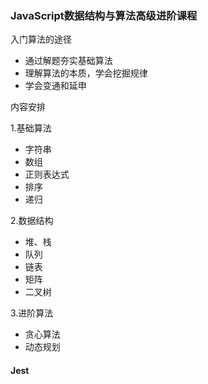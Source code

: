 ### JavaScript数据结构与算法高级进阶课程

入门算法的途径
- 通过解题夯实基础算法
- 理解算法的本质，学会挖掘规律
- 学会变通和延申

内容安排

1.基础算法
- 字符串
- 数组
- 正则表达式
- 排序
- 递归

2.数据结构
- 堆、栈
- 队列
- 链表
- 矩阵
- 二叉树

3.进阶算法
- 贪心算法
- 动态规划


#### Jest









